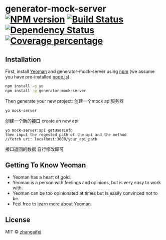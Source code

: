 # generator-mock-server [![NPM version][npm-image]][npm-url] [![Build Status][travis-image]][travis-url] [![Dependency Status][daviddm-image]][daviddm-url] [![Coverage percentage][coveralls-image]][coveralls-url]
>

## Installation

First, install [Yeoman](http://yeoman.io) and generator-mock-server using [npm](https://www.npmjs.com/) (we assume you have pre-installed [node.js](https://nodejs.org/)).

```bash
npm install -g yo
npm install -g generator-mock-server
```

Then generate your new project:
创建一个mock api服务器
```bash
yo mock-server
```
创建一个新的接口
create an new api

```
yo mock-server:api getUserInfo
then input the reqested path of the api and the method
//fetch uri: localhost:3000/your_api_path
```

接口返回的数据 自行修改即可


## Getting To Know Yeoman

 * Yeoman has a heart of gold.
 * Yeoman is a person with feelings and opinions, but is very easy to work with.
 * Yeoman can be too opinionated at times but is easily convinced not to be.
 * Feel free to [learn more about Yeoman](http://yeoman.io/).

## License

MIT © [zhangaifei](zhangaifei.com)


[npm-image]: https://badge.fury.io/js/generator-mock-server.svg
[npm-url]: https://npmjs.org/package/generator-mock-server
[travis-image]: https://travis-ci.org/webaifei/generator-mock-server.svg?branch=master
[travis-url]: https://travis-ci.org/webaifei/generator-mock-server
[daviddm-image]: https://david-dm.org/webaifei/generator-mock-server.svg?theme=shields.io
[daviddm-url]: https://david-dm.org/webaifei/generator-mock-server
[coveralls-image]: https://coveralls.io/repos/webaifei/generator-mock-server/badge.svg
[coveralls-url]: https://coveralls.io/r/webaifei/generator-mock-server

